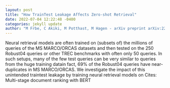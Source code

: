```yaml
--- 
layout: post 
title: "How TrainTest Leakage Affects Zero-shot Retrieval" 
date: 2022-07-04 12:22:48 -0400 
categories: jekyll update 
author: "M Frbe, C Akiki, M Potthast, M Hagen - arXiv preprint arXiv:2206.14759, 2022" 
--- 
```

Neural retrieval models are often trained on (subsets of) the millions of queries of the MS MARCO/ORCAS datasets and then tested on the 250 Robust04 queries or other TREC benchmarks with often only 50 queries. In such setups, many of the few test queries can be very similar to queries from the huge training datain fact, 69% of the Robust04 queries have near-duplicates in MS MARCO/ORCAS. We investigate the impact of this unintended traintest leakage by training neural retrieval models on Cites: Multi-stage document ranking with BERT